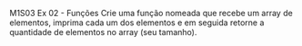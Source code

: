 M1S03 Ex 02 - Funções
Crie uma função nomeada que recebe um array de elementos, imprima cada um dos elementos e em seguida retorne a quantidade de elementos no array (seu tamanho).
